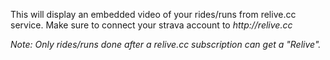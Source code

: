 This will display an embedded video of your rides/runs from relive.cc service. Make sure to connect your strava account to _http://relive.cc_  

_Note: Only rides/runs done after a relive.cc subscription can get a "Relive"._

